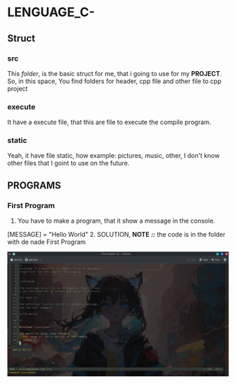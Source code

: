 # LENGUAGE_C-
## Struct
### src
This *folder*, is the basic struct for me, that i going to use for my **PROJECT**.
So, in this space, You find folders for header, cpp file and other file to cpp project
### execute
It have a execute file, that this are file to execute the compile program.
### static
Yeah, it have file static, how example: pictures, music, other, I don't know other files that I goint to use
on the future.
## PROGRAMS
### First Program
1. You have to make a program, that it show a message in the console.

  [MESSAGE] = "Hello World"
2. SOLUTION, **NOTE** ***::*** the code is in the folder with de nade First Program

<img src = "./First_Program/static/img/First_Program.png">

